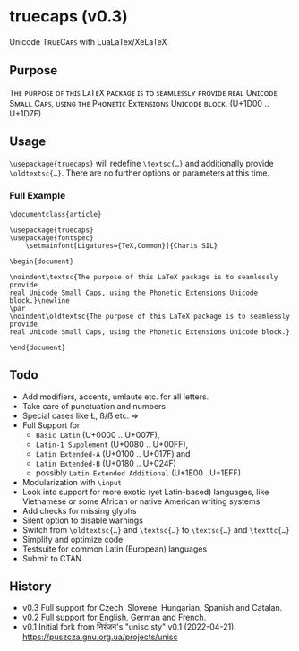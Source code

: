 # truecaps (v0.3)
Unicode TʀᴜᴇCᴀᴘꜱ with LuaLaTex/XeLaTeX

## Purpose

Tʜᴇ ᴘᴜʀᴘᴏꜱᴇ ᴏꜰ ᴛʜɪꜱ LᴀTᴇX ᴘᴀᴄᴋᴀɢᴇ ɪꜱ ᴛᴏ ꜱᴇᴀᴍʟᴇꜱꜱʟʏ ᴘʀᴏᴠɪᴅᴇ ʀᴇᴀʟ Uɴɪᴄᴏᴅᴇ Sᴍᴀʟʟ
Cᴀᴘꜱ, ᴜꜱɪɴɢ ᴛʜᴇ Pʜᴏɴᴇᴛɪᴄ Exᴛᴇɴꜱɪᴏɴꜱ Uɴɪᴄᴏᴅᴇ ʙʟᴏᴄᴋ. (U+1D00 .. U+1D7F)

## Usage

`\usepackage{truecaps}` will redefine `\textsc{…}` and additionally provide `\oldtextsc{…}`. There are no further options or parameters at this time. 

### Full Example

```
\documentclass{article}

\usepackage{truecaps}
\usepackage{fontspec}
	\setmainfont[Ligatures={TeX,Common}]{Charis SIL}

\begin{document}

\noindent\textsc{The purpose of this LaTeX package is to seamlessly provide 
real Unicode Small Caps, using the Phonetic Extensions Unicode block.}\newline
\par
\noindent\oldtextsc{The purpose of this LaTeX package is to seamlessly provide 
real Unicode Small Caps, using the Phonetic Extensions Unicode block.}

\end{document}
```
## Todo

* Add modifiers, accents, umlaute etc. for all letters.
* Take care of punctuation and numbers
* Special cases like Ł, ß/ẞ etc. =>
* Full Support for 
	- `Basic Latin` (U+0000 .. U+007F), 
	- `Latin-1 Supplement` (U+0080 .. U+00FF), 
	- `Latin Extended-A` (U+0100 .. U+017F) and 
	- `Latin Extended-B` (U+0180 .. U+024F)
	- possibly `Latin Extended Additional` (U+1E00 ..U+1EFF)
* Modularization with `\input`
* Look into support for more exotic (yet Latin-based) languages, 
like Vietnamese or some African or native American writing systems
* Add checks for missing glyphs
* Silent option to disable warnings
* Switch from `\oldtextsc{…}` and `\textsc{…}` to `\textsc{…}` and `\texttc{…}`
* Simplify and optimize code
* Testsuite for common Latin (European) languages
* Submit to CTAN

## History

* v0.3 Full support for Czech, Slovene, Hungarian, Spanish and Catalan.
* v0.2 Full support for English, German and French.
* v0.1 Initial fork from निरंजन's "unisc.sty" v0.1 (2022-04-21).
https://puszcza.gnu.org.ua/projects/unisc

